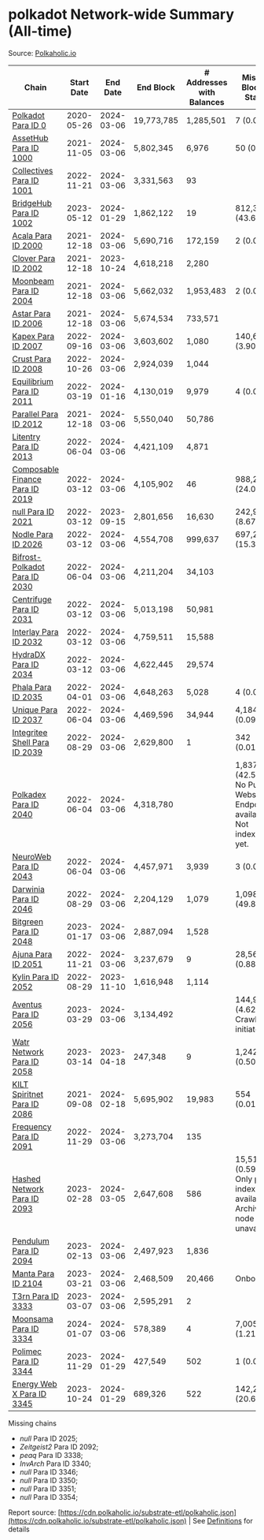 # polkadot Network-wide Summary (All-time)

Source: [Polkaholic.io](https://polkaholic.io)


| Chain            | Start Date | End Date | End Block | # Addresses with Balances | Missing Blocks / Status |
| ---------------- | ---------- | ---------| --------- | ------------------------- | ----------------------- |
| [Polkadot Para ID 0](/polkadot/0-polkadot) | 2020-05-26 | 2024-03-06 | 19,773,785 |  1,285,501 | 7 (0.00%)  |
| [AssetHub Para ID 1000](/polkadot/1000-assethub) | 2021-11-05 | 2024-03-06 | 5,802,345 |  6,976 | 50 (0.00%)  |
| [Collectives Para ID 1001](/polkadot/1001-collectives) | 2022-11-21 | 2024-03-06 | 3,331,563 |  93 |    |
| [BridgeHub Para ID 1002](/polkadot/1002-bridgehub) | 2023-05-12 | 2024-01-29 | 1,862,122 |  19 | 812,302 (43.62%)  |
| [Acala Para ID 2000](/polkadot/2000-acala) | 2021-12-18 | 2024-03-06 | 5,690,716 |  172,159 | 2 (0.00%)  |
| [Clover Para ID 2002](/polkadot/2002-clover) | 2021-12-18 | 2023-10-24 | 4,618,218 |  2,280 |    |
| [Moonbeam Para ID 2004](/polkadot/2004-moonbeam) | 2021-12-18 | 2024-03-06 | 5,662,032 |  1,953,483 | 2 (0.00%)  |
| [Astar Para ID 2006](/polkadot/2006-astar) | 2021-12-18 | 2024-03-06 | 5,674,534 |  733,571 |    |
| [Kapex Para ID 2007](/polkadot/2007-kapex) | 2022-09-16 | 2024-03-06 | 3,603,602 |  1,080 | 140,668 (3.90%)  |
| [Crust Para ID 2008](/polkadot/2008-crust) | 2022-10-26 | 2024-03-06 | 2,924,039 |  1,044 |    |
| [Equilibrium Para ID 2011](/polkadot/2011-equilibrium) | 2022-03-19 | 2024-01-16 | 4,130,019 |  9,979 | 4 (0.00%)  |
| [Parallel Para ID 2012](/polkadot/2012-parallel) | 2021-12-18 | 2024-03-06 | 5,550,040 |  50,786 |    |
| [Litentry Para ID 2013](/polkadot/2013-litentry) | 2022-06-04 | 2024-03-06 | 4,421,109 |  4,871 |    |
| [Composable Finance Para ID 2019](/polkadot/2019-composable) | 2022-03-12 | 2024-03-06 | 4,105,902 |  46 | 988,228 (24.07%)  |
| [null Para ID 2021](/polkadot/2021-efinity) | 2022-03-12 | 2023-09-15 | 2,801,656 |  16,630 | 242,949 (8.67%)  |
| [Nodle Para ID 2026](/polkadot/2026-nodle) | 2022-03-12 | 2024-03-06 | 4,554,708 |  999,637 | 697,249 (15.31%)  |
| [Bifrost-Polkadot Para ID 2030](/polkadot/2030-bifrost) | 2022-06-04 | 2024-03-06 | 4,211,204 |  34,103 |    |
| [Centrifuge Para ID 2031](/polkadot/2031-centrifuge) | 2022-03-12 | 2024-03-06 | 5,013,198 |  50,981 |    |
| [Interlay Para ID 2032](/polkadot/2032-interlay) | 2022-03-12 | 2024-03-06 | 4,759,511 |  15,588 |    |
| [HydraDX Para ID 2034](/polkadot/2034-hydradx) | 2022-03-12 | 2024-03-06 | 4,622,445 |  29,574 |    |
| [Phala Para ID 2035](/polkadot/2035-phala) | 2022-04-01 | 2024-03-06 | 4,648,263 |  5,028 | 4 (0.00%)  |
| [Unique Para ID 2037](/polkadot/2037-unique) | 2022-06-04 | 2024-03-06 | 4,469,596 |  34,944 | 4,184 (0.09%)  |
| [Integritee Shell Para ID 2039](/polkadot/2039-integritee) | 2022-08-29 | 2024-03-06 | 2,629,800 |  1 | 342 (0.01%)  |
| [Polkadex Para ID 2040](/polkadot/2040-polkadex) | 2022-06-04 | 2024-03-06 | 4,318,780 |   | 1,837,152 (42.54%) No Public Websocket Endpoint available: Not indexing yet. |
| [NeuroWeb Para ID 2043](/polkadot/2043-neuroweb) | 2022-06-04 | 2024-03-06 | 4,457,971 |  3,939 | 3 (0.00%)  |
| [Darwinia Para ID 2046](/polkadot/2046-darwinia) | 2022-08-29 | 2024-03-06 | 2,204,129 |  1,079 | 1,098,047 (49.82%)  |
| [Bitgreen Para ID 2048](/polkadot/2048-bitgreen) | 2023-01-17 | 2024-03-06 | 2,887,094 |  1,528 |    |
| [Ajuna Para ID 2051](/polkadot/2051-ajuna) | 2022-11-21 | 2024-03-06 | 3,237,679 |  9 | 28,565 (0.88%)  |
| [Kylin Para ID 2052](/polkadot/2052-kylin) | 2022-08-29 | 2023-11-10 | 1,616,948 |  1,114 |    |
| [Aventus Para ID 2056](/polkadot/2056-aventus) | 2023-03-29 | 2024-03-06 | 3,134,492 |   | 144,921 (4.62%) Crawling initiated |
| [Watr Network Para ID 2058](/polkadot/2058-watr) | 2023-03-14 | 2023-04-18 | 247,348 |  9 | 1,242 (0.50%)  |
| [KILT Spiritnet Para ID 2086](/polkadot/2086-kilt) | 2021-09-08 | 2024-02-18 | 5,695,902 |  19,983 | 554 (0.01%)  |
| [Frequency Para ID 2091](/polkadot/2091-frequency) | 2022-11-29 | 2024-03-06 | 3,273,704 |  135 |    |
| [Hashed Network Para ID 2093](/polkadot/2093-hashed) | 2023-02-28 | 2024-03-05 | 2,647,608 |  586 | 15,510 (0.59%) Only partial index available: Archive node unavailable |
| [Pendulum Para ID 2094](/polkadot/2094-pendulum) | 2023-02-13 | 2024-03-06 | 2,497,923 |  1,836 |    |
| [Manta Para ID 2104](/polkadot/2104-manta) | 2023-03-21 | 2024-03-06 | 2,468,509 |  20,466 |   Onboarding |
| [T3rn Para ID 3333](/polkadot/3333-t3rn) | 2023-03-07 | 2024-03-06 | 2,595,291 |  2 |    |
| [Moonsama Para ID 3334](/polkadot/3334-moonsama) | 2024-01-07 | 2024-03-06 | 578,389 |  4 | 7,005 (1.21%)  |
| [Polimec Para ID 3344](/polkadot/3344-polimec) | 2023-11-29 | 2024-01-29 | 427,549 |  502 | 1 (0.00%)  |
| [Energy Web X Para ID 3345](/polkadot/3345-energywebx) | 2023-10-24 | 2024-01-29 | 689,326 |  522 | 142,272 (20.64%)  |

Missing chains


* *null* Para ID 2025; 
* *Zeitgeist2* Para ID 2092; 
* *peaq* Para ID 3338; 
* *InvArch* Para ID 3340; 
* *null* Para ID 3346; 
* *null* Para ID 3350; 
* *null* Para ID 3351; 
* *null* Para ID 3354; 

Report source: [https://cdn.polkaholic.io/substrate-etl/polkaholic.json](https://cdn.polkaholic.io/substrate-etl/polkaholic.json) | See [Definitions](/DEFINITIONS.md) for details

